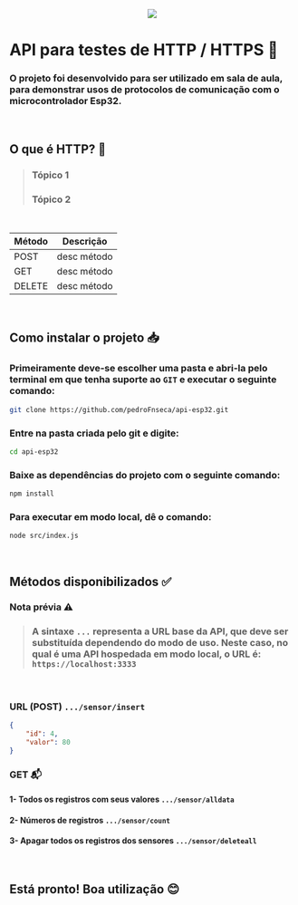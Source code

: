 <p align = "center">
<img src= "https://img.shields.io/badge/License-MIT-yellow.svg"/>
</p>

# API para testes de HTTP / HTTPS 👾
### O projeto foi desenvolvido para ser utilizado em sala de aula, para demonstrar usos de protocolos de comunicação com o microcontrolador Esp32.

<br>

## O que é HTTP? 🤔
> ### Tópico 1
> ### Tópico 2

<br>

| Método | Descrição |
|--------|-----------|
|  POST  |desc método|
|GET     | desc método|
|DELETE| desc método|

<br>

## Como instalar o projeto 📥

### Primeiramente deve-se escolher uma pasta e abri-la pelo terminal em que tenha suporte ao ```GIT``` e executar o seguinte comando:
```bash
git clone https://github.com/pedroFnseca/api-esp32.git
```

### Entre na pasta criada pelo git e digite:
```bash
cd api-esp32
```

### Baixe as dependências do projeto com o seguinte comando:
```bash
npm install
```
### Para executar em modo local, dê o comando:
```bash
node src/index.js
```
<br>

## Métodos disponibilizados ✅
### Nota prévia ⚠️

> ### A sintaxe ```...``` representa a URL base da API, que deve ser substituída dependendo do modo de uso. Neste caso, no qual é uma API hospedada em modo local, o URL é: ```https://localhost:3333```

<br> 

### URL (POST) ```.../sensor/insert``` 
```json
{
    "id": 4,      
    "valor": 80
}
```
### GET 📬

#### 1- Todos os registros com seus valores ```.../sensor/alldata```
#### 2- Números de registros ```.../sensor/count```
#### 3- Apagar todos os registros dos sensores ```.../sensor/deleteall```

<br>

## Está pronto! Boa utilização 😊
